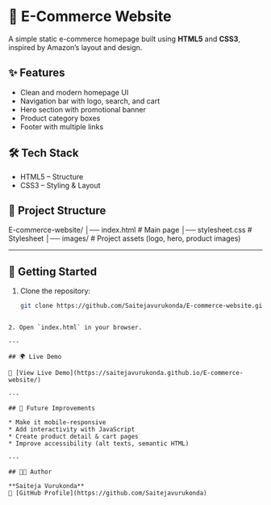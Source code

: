 
# 🛒 E-Commerce Website

A simple static e-commerce homepage built using **HTML5** and **CSS3**, inspired by Amazon’s layout and design.


## ✨ Features
- Clean and modern homepage UI  
- Navigation bar with logo, search, and cart  
- Hero section with promotional banner  
- Product category boxes  
- Footer with multiple links  



## 🛠️ Tech Stack
- HTML5 – Structure  
- CSS3 – Styling & Layout  



## 📂 Project Structure
E-commerce-website/
│── index.html        # Main page
│── stylesheet.css    # Stylesheet
│── images/           # Project assets (logo, hero, product images)

---

## 🚀 Getting Started
1. Clone the repository:  
   ```bash
   git clone https://github.com/Saitejavurukonda/E-commerce-website.git
````

2. Open `index.html` in your browser.

---

## 🌍 Live Demo

🔗 [View Live Demo](https://saitejavurukonda.github.io/E-commerce-website/)

---

## 📌 Future Improvements

* Make it mobile-responsive
* Add interactivity with JavaScript
* Create product detail & cart pages
* Improve accessibility (alt texts, semantic HTML)

---

## 👨‍💻 Author

**Saiteja Vurukonda**
🔗 [GitHub Profile](https://github.com/Saitejavurukonda)


